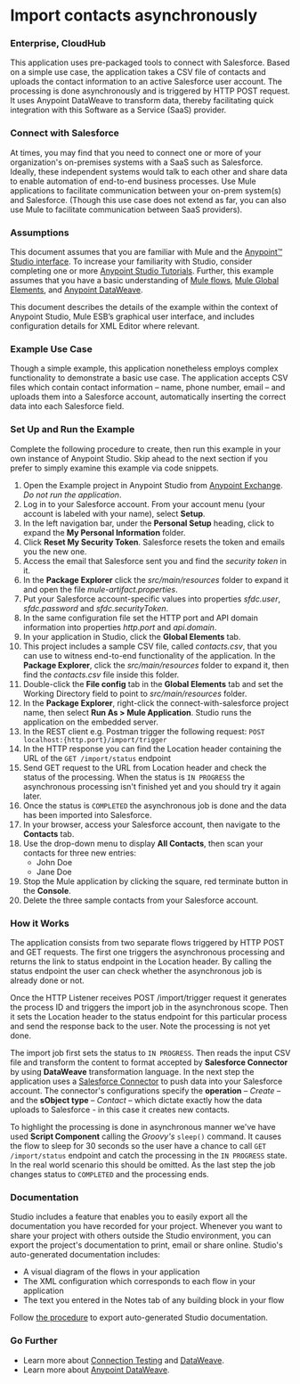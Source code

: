 # Import contacts asynchronously

### Enterprise, CloudHub ####

This application uses pre-packaged tools to connect with Salesforce. Based on a simple use case, the application takes a CSV file of contacts and uploads the contact information to an active Salesforce user account. The processing is done asynchronously and is triggered by HTTP POST request. It uses Anypoint DataWeave to transform data, thereby facilitating quick integration with this Software as a Service (SaaS) provider.

### Connect with Salesforce ###

At times, you may find that you need to connect one or more of your organization's on-premises systems with a SaaS such as Salesforce. Ideally, these independent systems would talk to each other and share data to enable automation of end-to-end business processes. Use Mule applications to facilitate communication between your on-prem system(s) and Salesforce. (Though this use case does not extend as far, you can also use Mule to facilitate communication between SaaS providers).

### Assumptions ###

This document assumes that you are familiar with Mule and the [Anypoint™ Studio interface](http://www.mulesoft.org/documentation/display/current/Anypoint+Studio+Essentials). To increase your familiarity with Studio, consider completing one or more [Anypoint Studio Tutorials](http://www.mulesoft.org/documentation/display/current/Basic+Studio+Tutorial). Further, this example assumes that you have a basic understanding of [Mule flows](http://www.mulesoft.org/documentation/display/current/Mule+Application+Architecture), [Mule Global Elements](http://www.mulesoft.org/documentation/display/current/Global+Elements), and [Anypoint DataWeave](https://developer.mulesoft.com/docs/display/current/DataWeave+Reference+Documentation).

This document describes the details of the example within the context of Anypoint Studio, Mule ESB’s graphical user interface, and includes configuration details for XML Editor where relevant. 

### Example Use Case ###

Though a simple example, this application nonetheless employs complex functionality to demonstrate a basic use case. The application accepts CSV files which contain contact information – name, phone number, email – and uploads them into a Salesforce account, automatically inserting the correct data into each Salesforce field. 

### Set Up and Run the Example ###

Complete the following procedure to create, then run this example in your own instance of Anypoint Studio. Skip ahead to the next section if you prefer to simply examine this example via code snippets.

1. Open the Example project in Anypoint Studio from [Anypoint Exchange](http://www.mulesoft.org/documentation/display/current/Anypoint+Exchange). *Do not run the application*.
1. Log in to your Salesforce account. From your account menu (your account is labeled with your name), select **Setup**.
1. In the left navigation bar, under the **Personal Setup** heading, click to expand the **My Personal Information** folder. 
1. Click **Reset My Security Token**. Salesforce resets the token and emails you the new one.
1. Access the email that Salesforce sent you and find the *security token* in it.
1. In the **Package Explorer** click the *src/main/resources* folder to expand it and open the file *mule-artifact.properties*. 
1. Put your Salesforce account-specific values into properties *sfdc.user*, *sfdc.password* and *sfdc.securityToken*.
1. In the same configuration file set the HTTP port and API domain information into properties *http.port* and *api.domain*.
1. In your application in Studio, click the **Global Elements** tab. 
1. This project includes a sample CSV file, called *contacts.csv*, that you can use to witness end-to-end functionality of the application. In the **Package Explorer**, click the *src/main/resources* folder to expand it, then find the *contacts.csv* file inside this folder.
1. Double-click the **File config** tab in the **Global Elements** tab and set the Working Directory field to point to *src/main/resources* folder.
1. In the **Package Explorer**, right-click the connect-with-salesforce project name, then select **Run As > Mule Application**. Studio runs the application on the embedded server.  
1. In the REST client e.g. Postman trigger the following request: ```POST localhost:{http.port}/import/trigger```
1. In the HTTP response you can find the Location header containing the URL of the ```GET /import/status``` endpoint
1. Send GET request to the URL from Location header and check the status of the processing. When the status is ```IN PROGRESS``` the asynchronous processing isn't finished yet and you should try it again later.
1. Once the status is ```COMPLETED``` the asynchronous job is done and the data has been imported into Salesforce.
1. In your browser, access your Salesforce account, then navigate to the **Contacts** tab.
1. Use the drop-down menu to display **All Contacts**, then scan your contacts for three new entries:  
	- John Doe
	- Jane Doe
1. Stop the Mule application by clicking the square, red terminate button in the **Console**.
1. Delete the three sample contacts from your Salesforce account.

### How it Works ###

The application consists from two separate flows triggered by HTTP POST and GET  requests. The first one triggers the asynchronous processing and returns the link to status endpoint in the Location header. By calling the status endpoint the user can check whether the asynchronous job is already done or not. 

Once the HTTP Listener receives POST /import/trigger request it generates the process ID and triggers the import job in the asynchronous scope. Then it sets the Location header to the status endpoint for this particular process and send the response back to the user. Note the processing is not yet done. 

The import job first sets the status to ```IN PROGRESS```. Then reads the input CSV file and transform the content to format accepted by **Salesforce Connector** by using **DataWeave** transformation language. In the next step the application uses a [Salesforce Connector](http://www.mulesoft.org/documentation/display/current/Salesforce+Connector) to push data into your Salesforce account. The connector's configurations specify the **operation** – *Create* – and the **sObject type** – *Contact* – which dictate exactly how the data uploads to Salesforce - in this case it creates new contacts. 

To highlight the processing is done in asynchronous manner we've have used **Script Component** calling the *Groovy's* ```sleep()``` command. It causes the flow to sleep for 30 seconds so the user have a chance to call ```GET /import/status``` endpoint and catch the processing in the ```IN PROGRESS``` state. In the real world scenario this should be omitted. As the last step the job changes status to ```COMPLETED``` and the processing ends.

### Documentation ###

Studio includes a feature that enables you to easily export all the documentation you have recorded for your project. Whenever you want to share your project with others outside the Studio environment, you can export the project's documentation to print, email or share online. Studio's auto-generated documentation includes:

- A visual diagram of the flows in your application
- The XML configuration which corresponds to each flow in your application
- The text you entered in the Notes tab of any building block in your flow

Follow [the procedure](http://www.mulesoft.org/documentation/display/current/Importing+and+Exporting+in+Studio#ImportingandExportinginStudio-ExportingStudioDocumentation) to export auto-generated Studio documentation.

### Go Further ###

- Learn more about [Connection Testing](http://www.mulesoft.org/documentation/display/current/Testing+Connections) and [DataWeave](http://www.mulesoft.org/documentation/display/current/DataWeave).
- Learn more about [Anypoint DataWeave](https://developer.mulesoft.com/docs/display/current/DataWeave+Reference+Documentation).
